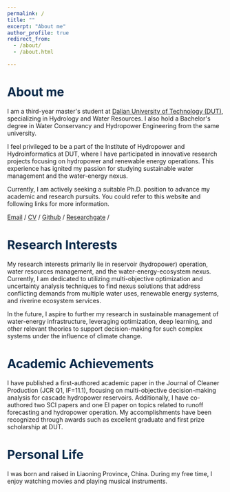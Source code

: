 ```yaml
---
permalink: /
title: ""
excerpt: "About me"
author_profile: true
redirect_from: 
  - /about/
  - /about.html

---
```


<h1 style="color: #082949;">About me</h1>

I am a third-year master's student at [Dalian University of Technology (DUT)](https://en.dlut.edu.cn/), specializing in Hydrology and Water Resources. I also hold a Bachelor's degree in Water Conservancy and Hydropower Engineering from the same university.

I feel privileged to be a part of the Institute of Hydropower and Hydroinformatics at DUT, where I have participated in innovative research projects focusing on hydropower and renewable energy operations. This experience has ignited my passion for studying sustainable water management and the water-energy nexus. 

Currently, I am actively seeking a suitable Ph.D. position to advance my academic and research pursuits. You could refer to this website and following links for more information.

[Email](mailto:XiangyuMa_DUT@outlook.com) / [CV](https://prelude0324.github.io/academic_pages/files/Curriculum_Vitae.pdf) / [Github](https://github.com/Prelude0324) / [Researchgate](https://www.researchgate.net/profile/Xiangyu-Ma-21) /



<h1 style="color: #082949;">Research Interests</h1>

My research interests primarily lie in reservoir (hydropower) operation, water resources management, and the water-energy-ecosystem nexus. Currently, I am dedicated to utilizing multi-objective optimization and uncertainty analysis techniques to find nexus solutions that address conflicting demands from multiple water uses, renewable energy systems, and riverine ecosystem services.

In the future, I aspire to further my research in sustainable management of water-energy infrastructure, leveraging optimization, deep learning, and other relevant theories to support decision-making for such complex systems under the influence of climate change.



<h1 style="color: #082949;">Academic Achievements</h1>

I have published a first-authored academic paper in the Journal of Cleaner Production (JCR Q1, IF=11.1), focusing on multi-objective decision-making analysis for cascade hydropower reservoirs. Additionally, I have co-authored two SCI papers and one EI paper on topics related to runoff forecasting and hydropower operation. My accomplishments have been recognized through awards such as excellent graduate and first prize scholarship at DUT.



<h1 style="color: #082949;">Personal Life</h1>

I was born and raised in Liaoning Province, China. During my free time, I enjoy watching movies and playing musical instruments.
